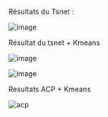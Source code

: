 Résultats du Tsnet :

![image](https://github.com/MansourBarny/main/assets/103676286/e845acc9-dbd9-41a5-986d-057e7cebb795)

Résultat du tsnet + Kmeans

![image](https://github.com/MansourBarny/main/assets/103676286/b9109a25-edb5-49e1-9645-a1c6b0b75378)

![image](https://github.com/MansourBarny/main/assets/103676286/72c36c7d-f94c-437b-a9cc-328611d1745a)

Resultats ACP + Kmeans

![acp](https://github.com/MansourBarny/main/assets/103676286/3632b0ad-563c-4b26-8a9a-793baacc758c)

